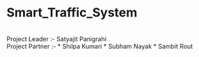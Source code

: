 # Smart_Traffic_System
<br>
Project Leader :- Satyajit Panigrahi
<br>
Project Partner :-
* Shilpa Kumari
* Subham Nayak
* Sambit Rout

